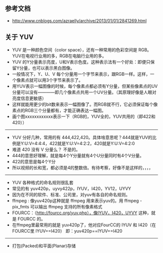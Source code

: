 ## 参考文档
* http://www.cnblogs.com/azraelly/archive/2013/01/01/2841269.html

## 关于 YUV
* YUV 是一种颜色空间（color space），还有一种常用的色彩空间是 RGB。YUV在电视行业用的多，RGB在电脑行业用的多。
* YUV 的Y分量表示亮度，U和V表示色度。这种表示法有一个好处：即便只保留Y分量，也可以表示黑白图像。
* 一般情况下，Y、U、V 每个分量用一个字节来表示，跟RGB一样。这样，一个像素点就可以用3个字节来表示了。
* 用YUV表示一幅图像的时候，每个像素点都必须有Y分量，但某些像素点的UV分量可以没有————即几个像素点共用一个UV分量。（其原理好像是人眼对亮度信息更敏感）
* 这样就能用更少的bit数来表示一幅图像了。而RGB就不行，它必须保证每个像素点的RGB三个分量都有，才能正确表达一幅图。
* 画个图xxxxxxxxxxxx表示一下（RGB的，YUV全的，YUV共用的（即422和420））

---

* YUV 分好几种，常用的有 444,422,420。具体啥意思呢？444就是YUV的比例是Y:U:V=4:4:4，422就是Y:U:V=4:2:2，420就是Y:U:V=4:2:0
* 难道 420 没有 V 分量么？ 不是的。
* 444的意思好理解，就是每4个Y分量就有4个U分量同时有4个V分量。
* 422的意思是每4个Y分
* 所以视频的长和宽，都必须是4的整数倍。有待考察，好像不是这样的，，，，

---

* YUV 各种格式的命名规则很乱套
* 常见的有 yuv420p，uyvy422p，IYUV，I420，YV12，UYVY
* 因为在不同的软件、标准、公司里，对yuv有各自的命名规则。
* ffmpeg : 像yuv420p这种就是 ffmpeg 用来表示yuv的。用 ffmpeg -pix_fmts 可以输出 ffmpeg 支持的所有像素格式
* FOURCC：（http://fourcc.org/yuv.php），像IYUV，I420，UYVY 这种，就是 FOURCC 的。
* 在ffmpeg里最常用的就是 yuv420p了，他对应FourCC的 IYUV 和 I420（在FOURCC里 IYUV==I420）
即：yuv420p==IYUV==I420

---

* 打包(Packed)和平面(Planar)存储